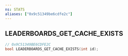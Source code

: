 ```yaml
---
ns: STATS
aliases: ["0x9c51349be6cdfe2c"]
---
```

## LEADERBOARDS_GET_CACHE_EXISTS

```c
// 0x9C51349BE6CDFE2C
bool LEADERBOARDS_GET_CACHE_EXISTS(int id);
```
